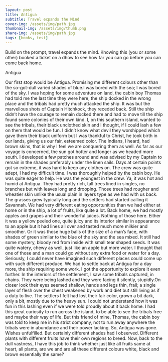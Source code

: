 ```yaml
---
layout: post
title: Antigua
subtitle: Travel expands the Mind
cover-img: /assets/img/path.jpg
thumbnail-img: /assets/img/thumb.png
share-img: /assets/img/path.jpg
tags: [books, test]
---
```



Build on the prompt, travel expands the mind. Knowing this (you or some other) booked a ticket on a dhow to see how far you can go before you can come back home.


Antigua

Our first stop would be Antigua. Promising me different colours other than the so-got-dull varied shades of blue.I was bored with the sea; I was bored of the sky. I was hoping for some adventure on land, the cabin boy Thomas had told me the last time they were here, the ship docked in the wrong place and the tribals had pretty much attacked the ship. It was but the marvellous shots of Captain Hitchkock, they receded back. Still the ship didn’t have the courage to remain docked there and had to move till the ship found some colonies of their own kind. 
I, on this southern island, wanted to see the tribals, their black unclothed skin and I thought, if I could lash a few on them that would be fun. I didn’t know what devil they worshipped which gave them their black uniform but I was thankful to Christ, he took birth in our lands, giving us our fair, esteemed color. The Indians, I heard, had brown skins, that is why I feel we are conquering them as well.
As far as our voyage is concerned, the sun got hotter and longer as we headed more south. I developed a few patches around and was advised by my Captain to remain in the shades preferably under the linen sails. Days at certain points got so extreme, it was hard to keep any clothes on. The crew was quite adept, I had my difficult time. I was thoroughly helped by the cabin boy. He was quite eager to help. He was the youngest in the crew.
Ya, it was hot and humid at Antigua. They had pretty rich, tall trees lined in singles, no branches but with leaves long and drooping. Those trees had rougher and wheatier skin unlike the usual plain in layers type as we had with us back. The grasses grew typically long and the settlers had started calling it Savannah.
We had very different eating opportunities than we had either at home or in the ship, a lot of fruits, like quite a lot. Back home, we had mostly apples and grapes and their wonderful juices. Nothing of those here. Either it was a yellow peeled one, quite juicy and its interior similar in appearance to an apple but it had lines all over and tasted much more milkier and smoother. Or it was those huge balls of the size of a man’s face, with shades of green similar to the blue of the sky and the sea mixed. It still had some mystery,  bloody red from inside with small tear shaped seeds. It was quite watery, chewy as well, just like an apple but more water. I thought that one of those and a man could go without any extra food or water for a day.
Seriously, I could never have imagined such different places could come up with such different produce.
We had to settle back at Antigua for a day more, the ship requiring some work. I got the opportunity to explore it even further. In the interiors of the settlement, I saw some tribals captured, in chains. They were being lashed and they were facing it silently, stupidly.On closer look their eyes seemed  shallow, hands and legs thin, frail; a single layer of flesh over the chest weakened by work and diet but still living as if a duty to live. The settlers I felt had lost their fair color, grown a bit dark, only a bit, mostly due to the heavy sun. I could not understand how it was fun in this lashing even if we were told proudly about it back home.
I had this great curiosity to run across the island, to be able to see the tribals free and maybe their way of life. But this friend of mine, Thomas, the cabin boy was told to keep me in his strict  company, not to run away anywhere the tribals were in abundance and their power lacking.
So, Antigua was gone. Wishes unfulfilled. But certainly different shades had I observed. Different plants with different fruits have their own regions to breed. Now, back to the dull vastness, I have this job to think whether just like all fruits same at heart, all plants, are we and are all these different colours  white, black and brown essentially the same?  
